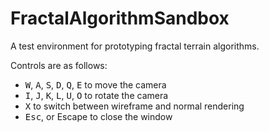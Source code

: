 # FractalAlgorithmSandbox
A test environment for prototyping fractal terrain algorithms.


Controls are as follows: 

- <kbd>W</kbd>, <kbd>A</kbd>, <kbd>S</kbd>, <kbd>D</kbd>, <kbd>Q</kbd>, <kbd>E</kbd> to move the camera
- <kbd>I</kbd>, <kbd>J</kbd>, <kbd>K</kbd>, <kbd>L</kbd>, <kbd>U</kbd>, <kbd>O</kbd> to rotate the camera
- <kbd>X</kbd> to switch between wireframe and normal rendering
- <kbd>Esc</kbd>, or Escape to close the window
